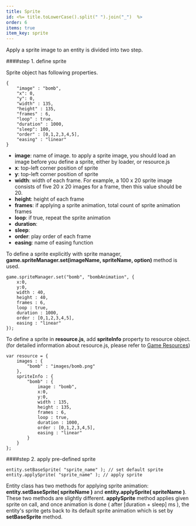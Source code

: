 ```yaml
---
title: Sprite
id: <%= title.toLowerCase().split(" ").join("_")  %>
order: 6
items: true
item_key: sprite
---
```


Apply a sprite image to an entity is divided into two step.

####step 1. define sprite

Sprite object has following properties.
<pre><code class="json">{
    "image" : "bomb",
    "x": 0,
    "y": 0,
    "width" : 135,
    "height" : 135,
    "frames" : 6,
    "loop" : true,
    "duration" : 1000,
    "sleep": 100,
    "order" : [0,1,2,3,4,5],
    "easing" : "linear"
}
</code></pre>

+ **image**: name of image. to apply a sprite image, you should load an image before you define a sprite, either by loader, or resource.js
+ **x**: top-left corner position of sprite
+ **y**: top-left corner position of sprite
+ **width**: width of each frame. For example, a 100 x 20 sprite image consists of five 20 x 20 images for a frame, then this value should be 20.
+ **height**: height of each frame
+ **frames**: if applying a sprite animation, total count of sprite animation frames
+ **loop**: if true, repeat the sprite animation
+ **duration**:
+ **sleep**:
+ **order**: play order of each frame
+ **easing**: name of easing function


To define a sprite explicitly with sprite manager, **game.spriteManager.set(imageName, spriteName, option)** method is used.
<pre><code class="js">game.spriteManager.set("bomb", "bombAnimation", {
    x:0,
    y:0,
    width : 40,
    height : 40,
    frames : 6,
    loop : true,
    duration : 1000,
    order : [0,1,2,3,4,5],
    easing : "linear"
});
</code></pre>

To define a sprite in **resource.js**, add **spriteInfo** property to resource object. (for detailed information about resource.js, please refer to [Game Resources](#game_resources))
<pre><code class="js">var resource = {
    images : {
        "bomb" : "images/bomb.png"
    },
    spriteInfo : {
        "bomb" : {
            image : "bomb",
            x:0,
            y:0,
            width : 135,
            height : 135,
            frames : 6,
            loop : true,
            duration : 1000,
            order : [0,1,2,3,4,5],
            easing : "linear"
        }
    }
};
</code></pre>


####step 2. apply pre-defined sprite
<pre><code class="js">entity.setBaseSprite( "sprite_name" ); // set default sprite
entity.applySprite( "sprite_name" ); // apply sprite
</code></pre>

Entity class has two methods for applying sprite animation: **entity.setBaseSprite( spriteName )** and **entity.applySprite( spriteName )**. These two methods are slightly different. **applySprite** method applies given sprite on call, and once animation is done ( after [duration + sleep] ms ), the entity's sprite gets back to its default sprite animation which is set by **setBaseSprite** method.
